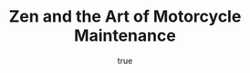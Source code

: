 ---
title: "Zen and the Art of Motorcycle Maintenance"
bookCover: "/assets/book-covers/zen-and-the-art-of-motorcycle-maintenance.jpg"
slug: "zen-and-the-art-of-motorcycle-maintenance"
bookAuthor: "Robert M. Pirsig"
rating: 10
done: false
tags: []
summary: false
detailedNotes: false
amazonLink: ""
author:
  name: Rico Trebeljahr
  picture: "/assets/blog/profile.jpeg"
---